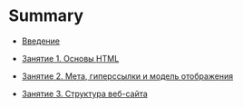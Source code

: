 # Summary

* [Введение](README.md)

* [Занятие 1. Основы HTML](chapters/chapter1.md)

* [Занятие 2. Мета, гиперссылки и модель отображения](/chapters/chapter2.md)

* [Занятие 3. Структура веб-сайта](/chapters/chapter3.md)
